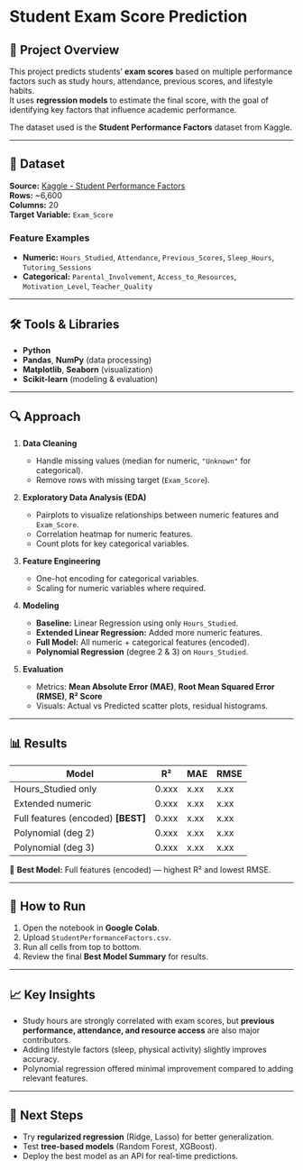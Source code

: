 # Student Exam Score Prediction

## 📌 Project Overview
This project predicts students’ **exam scores** based on multiple performance factors such as study hours, attendance, previous scores, and lifestyle habits.  
It uses **regression models** to estimate the final score, with the goal of identifying key factors that influence academic performance.

The dataset used is the **Student Performance Factors** dataset from Kaggle.

---

## 📂 Dataset
**Source:** [Kaggle - Student Performance Factors](https://www.kaggle.com/datasets/lainguyn123/student-performance-factors)  
**Rows:** ~6,600  
**Columns:** 20  
**Target Variable:** `Exam_Score`  

### Feature Examples
- **Numeric:** `Hours_Studied`, `Attendance`, `Previous_Scores`, `Sleep_Hours`, `Tutoring_Sessions`
- **Categorical:** `Parental_Involvement`, `Access_to_Resources`, `Motivation_Level`, `Teacher_Quality`

---

## 🛠 Tools & Libraries
- **Python**
- **Pandas**, **NumPy** (data processing)
- **Matplotlib**, **Seaborn** (visualization)
- **Scikit-learn** (modeling & evaluation)

---

## 🔍 Approach
1. **Data Cleaning**
   - Handle missing values (median for numeric, `"Unknown"` for categorical).
   - Remove rows with missing target (`Exam_Score`).
   
2. **Exploratory Data Analysis (EDA)**
   - Pairplots to visualize relationships between numeric features and `Exam_Score`.
   - Correlation heatmap for numeric features.
   - Count plots for key categorical variables.
   
3. **Feature Engineering**
   - One-hot encoding for categorical variables.
   - Scaling for numeric variables where required.

4. **Modeling**
   - **Baseline:** Linear Regression using only `Hours_Studied`.
   - **Extended Linear Regression:** Added more numeric features.
   - **Full Model:** All numeric + categorical features (encoded).
   - **Polynomial Regression** (degree 2 & 3) on `Hours_Studied`.
   
5. **Evaluation**
   - Metrics: **Mean Absolute Error (MAE)**, **Root Mean Squared Error (RMSE)**, **R² Score**
   - Visuals: Actual vs Predicted scatter plots, residual histograms.

---

## 📊 Results
| Model                              | R²     | MAE   | RMSE  |
|------------------------------------|--------|-------|-------|
| Hours_Studied only                 | 0.xxx  | x.xx  | x.xx  |
| Extended numeric                   | 0.xxx  | x.xx  | x.xx  |
| Full features (encoded) **[BEST]** | 0.xxx  | x.xx  | x.xx  |
| Polynomial (deg 2)                 | 0.xxx  | x.xx  | x.xx  |
| Polynomial (deg 3)                 | 0.xxx  | x.xx  | x.xx  |

📌 **Best Model:** Full features (encoded) — highest R² and lowest RMSE.

---

## 🚀 How to Run
1. Open the notebook in **Google Colab**.
2. Upload `StudentPerformanceFactors.csv`.
3. Run all cells from top to bottom.
4. Review the final **Best Model Summary** for results.

---

## 📈 Key Insights
- Study hours are strongly correlated with exam scores, but **previous performance, attendance, and resource access** are also major contributors.
- Adding lifestyle factors (sleep, physical activity) slightly improves accuracy.
- Polynomial regression offered minimal improvement compared to adding relevant features.

---

## 📌 Next Steps
- Try **regularized regression** (Ridge, Lasso) for better generalization.
- Test **tree-based models** (Random Forest, XGBoost).
- Deploy the best model as an API for real-time predictions.
